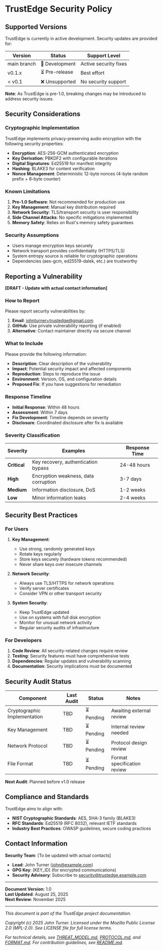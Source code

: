 <!--
Copyright (c) 2025 John Turner / MPL-2.0
SPDX-License-Identifier: MPL-2.0
-->

# TrustEdge Security Policy

## Supported Versions

TrustEdge is currently in active development. Security updates are provided for:

| Version | Status | Support Level |
| ------- | ------ | ------------- |
| main branch | 🔄 Development | Active security fixes |
| v0.1.x | ⏳ Pre-release | Best effort |
| < v0.1 | ❌ Unsupported | No security support |

**Note**: As TrustEdge is pre-1.0, breaking changes may be introduced to address security issues.

## Security Considerations

### Cryptographic Implementation

TrustEdge implements privacy-preserving audio encryption with the following security properties:

- **Encryption**: AES-256-GCM authenticated encryption
- **Key Derivation**: PBKDF2 with configurable iterations
- **Digital Signatures**: Ed25519 for manifest integrity
- **Hashing**: BLAKE3 for content verification
- **Nonce Management**: Deterministic 12-byte nonces (4-byte random prefix + 8-byte counter)

### Known Limitations

1. **Pre-1.0 Software**: Not recommended for production use
2. **Key Management**: Manual key distribution required
3. **Network Security**: TLS/transport security is user responsibility
4. **Side Channel Attacks**: No specific mitigations implemented
5. **Memory Safety**: Relies on Rust's memory safety guarantees

### Security Assumptions

- Users manage encryption keys securely
- Network transport provides confidentiality (HTTPS/TLS)
- System entropy source is reliable for cryptographic operations
- Dependencies (aes-gcm, ed25519-dalek, etc.) are trustworthy

## Reporting a Vulnerability

**[DRAFT - Update with actual contact information]**

### How to Report

Please report security vulnerabilities by:

1. **Email**: johnturner+trustedge@gmail.com
2. **GitHub**: Use private vulnerability reporting (if enabled)
3. **Alternative**: Contact maintainer directly via secure channel

### What to Include

Please provide the following information:

- **Description**: Clear description of the vulnerability
- **Impact**: Potential security impact and affected components
- **Reproduction**: Steps to reproduce the issue
- **Environment**: Version, OS, and configuration details
- **Proposed Fix**: If you have suggestions for remediation

### Response Timeline

- **Initial Response**: Within 48 hours
- **Assessment**: Within 7 days
- **Fix Development**: Timeline depends on severity
- **Disclosure**: Coordinated disclosure after fix is available

### Severity Classification

| Severity | Examples | Response Time |
| -------- | -------- | ------------- |
| **Critical** | Key recovery, authentication bypass | 24-48 hours |
| **High** | Encryption weakness, data corruption | 3-7 days |
| **Medium** | Information disclosure, DoS | 1-2 weeks |
| **Low** | Minor information leaks | 2-4 weeks |

## Security Best Practices

### For Users

1. **Key Management**:
   - Use strong, randomly generated keys
   - Rotate keys regularly
   - Store keys securely (hardware tokens recommended)
   - Never share keys over insecure channels

2. **Network Security**:
   - Always use TLS/HTTPS for network operations
   - Verify server certificates
   - Consider VPN or other transport security

3. **System Security**:
   - Keep TrustEdge updated
   - Use on systems with full disk encryption
   - Monitor for unusual network activity
   - Regular security audits of infrastructure

### For Developers

1. **Code Review**: All security-related changes require review
2. **Testing**: Security features must have comprehensive tests
3. **Dependencies**: Regular updates and vulnerability scanning
4. **Documentation**: Security implications must be documented

## Security Audit Status

| Component | Last Audit | Status | Notes |
| --------- | ---------- | ------ | ----- |
| Cryptographic Implementation | TBD | ⏳ Pending | Awaiting external review |
| Key Management | TBD | ⏳ Pending | Internal review needed |
| Network Protocol | TBD | ⏳ Pending | Protocol design review |
| File Format | TBD | ⏳ Pending | Format specification review |

**Next Audit**: Planned before v1.0 release

## Compliance and Standards

TrustEdge aims to align with:

- **NIST Cryptographic Standards**: AES, SHA-3 family (BLAKE3)
- **RFC Standards**: Ed25519 (RFC 8032), relevant IETF standards
- **Industry Best Practices**: OWASP guidelines, secure coding practices

## Contact Information

**Security Team**: [To be updated with actual contacts]
- **Lead**: John Turner (john@example.com)
- **GPG Key**: [KEY_ID] (for encrypted communications)
- **Security Advisory**: Subscribe to security@trustedge.example.com

---

**Document Version**: 1.0  
**Last Updated**: August 25, 2025  
**Next Review**: November 2025

---

*This document is part of the TrustEdge project documentation.*

*Copyright (c) 2025 John Turner. Licensed under the Mozilla Public License 2.0 (MPL-2.0).*
*See LICENSE file for full license terms.*

*For technical details, see [THREAT_MODEL.md](THREAT_MODEL.md), [PROTOCOL.md](PROTOCOL.md), and [FORMAT.md](FORMAT.md).*
*For contribution guidelines, see [README.md](README.md).*
